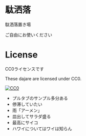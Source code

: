 # 駄洒落

駄洒落置き場

ご自由にお使いください

# License

CC0ライセンスです

These dajare are licensed under CC0.

[![CC0](http://i.creativecommons.org/p/zero/1.0/88x31.png "CC0")](http://creativecommons.org/publicdomain/zero/1.0/deed.ja)

- プルタブのサンプル多分ある
- 停滞していたい
- 雨「アーメン」
- 皿出してサラダ盛る
- 最高にサイコ
- ハワイについてはワイは知らん
